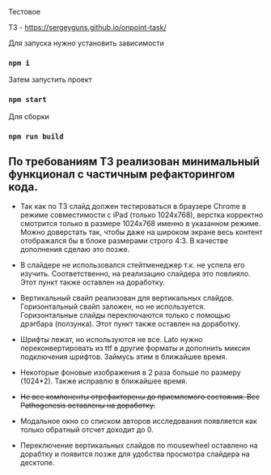 Тестовое

ТЗ - https://sergeyguns.github.io/onpoint-task/

Для запуска нужно установить зависимости

### `npm i`

Затем запустить проект 

### `npm start`

Для сборки

### `npm run build`

## По требованиям ТЗ реализован минимальный функционал с частичным рефакторингом кода.

- Так как по ТЗ слайд должен тестироваться в браузере Chrome в режиме совместимости с iPad (только 1024x768), 
верстка корректно смотрится только в размере 1024x768 именно в указанном режиме. 
Можно доверстать так, чтобы даже на широком экране весь контент отображался бы в блоке размерами строго 4:3.
В качестве дополнения сделаю это позже.

- В слайдере не использовался стейтменеджер т.к. не успела его изучить. Соответственно, на реализацию слайдера
 это повлияло. Этот пункт также оставлен на доработку.
 
- Вертикальный свайп реализован для вертикальных слайдов. Горизонтальный свайп заложен, но не используется.
Горизонтальные слайды переключаются только с помощью дрэгбара (ползунка). Этот пункт также оставлен на доработку.

- Шрифты лежат, но используются не все. Lato нужно переконвертировать из ttf в другие форматы и дополнить
миксин подключения шрифтов. Займусь этим в ближайшее время.

- Некоторые фоновые изображения в 2 раза больше по размеру (1024*2). Также исправлю в ближайшее время.

- ~~Не все компоненты отрефакторены до приемлемого состояния. Все Pathogenesis оставлены на доработку.~~

- Модальное окно со списком авторов исследования появляется как только обратный отсчет доходит до 0.

- Переключение вертикальных слайдов по mousewheel оставлено на дорабтку и появится позже для удобства
просмотра слайдера на десктопе.
